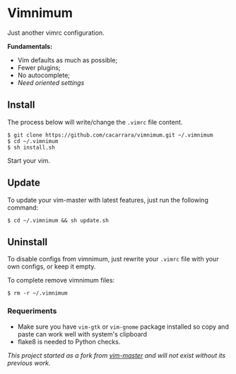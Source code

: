 # Vimnimum

Just another vimrc configuration.

**Fundamentals:**
* Vim defaults as much as possible;
* Fewer plugins;
* No autocomplete;
* *Need oriented settings*

## Install

The process below will write/change the `.vimrc` file content.

```
$ git clone https://github.com/cacarrara/vimnimum.git ~/.vimnimum
$ cd ~/.vimnimum
$ sh install.sh
```
Start your vim.

## Update
To update your vim-master with latest features, just run the following command:

```
$ cd ~/.vimnimum && sh update.sh
```

## Uninstall
To disable configs from vimnimum, just rewrite your `.vimrc` file with your own
configs, or keep it empty.

To complete remove vimnimum files:
```
$ rm -r ~/.vimnimum
```

### Requeriments
* Make sure you have `vim-gtk` or `vim-gnome` package installed so copy and
  paste can work well with system's clipboard
* flake8 is needed to Python checks.


*This project started as a fork from
[vim-master](https://github.com/ThiagoLopes/vim-master) and will not exist
without its previous work.*
